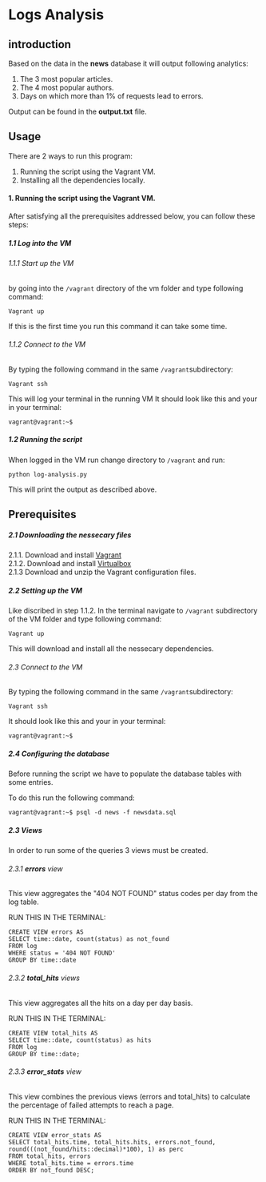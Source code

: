 
# Logs Analysis

## introduction

Based on the data in the __news__ database it will output following analytics:
1. The 3 most popular articles.
2. The 4 most popular authors.
3. Days on which more than 1% of requests lead to errors.

Output can be found in the **output.txt** file.

## Usage

There are 2 ways to run this program:
1. Running the script using the Vagrant VM.
2. Installing all the dependencies locally.

#### 1. Running the script using the Vagrant VM.

After satisfying all the prerequisites addressed below, you can follow these steps:

##### 1.1 Log into the VM

###### 1.1.1 Start up the VM
by going into the `/vagrant` directory of the vm folder
and type following command:
```
Vagrant up
```
If this is the first time you run this command it can take some time.

###### 1.1.2 Connect to the VM
By typing the following command in the same `/vagrant`subdirectory:
```
Vagrant ssh
```
This will log your terminal in the running VM
It should look like this and your in your terminal:
```
vagrant@vagrant:~$
```
##### 1.2 Running the script

When logged in the VM run change directory to `/vagrant` and run:
```
python log-analysis.py
```
This will print the output as described above.


## Prerequisites

##### 2.1 Downloading the nessecary files
2.1.1. Download and install [Vagrant](https://www.Vagrantup.com/downloads.html)          
2.1.2. Download and install [Virtualbox](https://www.virtualbox.org/wiki/Downloads)      
2.1.3 Download and unzip the Vagrant configuration files.

##### 2.2 Setting up the VM
Like discribed in step 1.1.2.
In the terminal navigate to  `/vagrant` subdirectory of the VM folder
and type following command:
```
Vagrant up
```
This will download and install all the nessecary dependencies.

###### 2.3 Connect to the VM
By typing the following command in the same `/vagrant`subdirectory:
```
Vagrant ssh
```

It should look like this and your in your terminal:
```
vagrant@vagrant:~$
```
##### 2.4 Configuring the database

Before running the script we have to populate the database tables with some entries.

To do this run the following command:
```
vagrant@vagrant:~$ psql -d news -f newsdata.sql
```
##### 2.3 Views

In order to run some of the queries 3 views must be created.

###### 2.3.1 **errors** view

This view aggregates the "404 NOT FOUND" status codes per day from the log table.

RUN THIS IN THE TERMINAL:
```
CREATE VIEW errors AS
SELECT time::date, count(status) as not_found
FROM log
WHERE status = '404 NOT FOUND'
GROUP BY time::date
```

###### 2.3.2 **total_hits** views

This view aggregates all the hits on a day per day basis.

RUN THIS IN THE TERMINAL:
```
CREATE VIEW total_hits AS
SELECT time::date, count(status) as hits
FROM log
GROUP BY time::date;
```

###### 2.3.3 **error_stats** view

This view combines the previous views (errors and total_hits) to calculate the percentage of failed attempts to reach a page.

RUN THIS IN THE TERMINAL:
```
CREATE VIEW error_stats AS
SELECT total_hits.time, total_hits.hits, errors.not_found, round(((not_found/hits::decimal)*100), 1) as perc
FROM total_hits, errors
WHERE total_hits.time = errors.time
ORDER BY not_found DESC;
```
